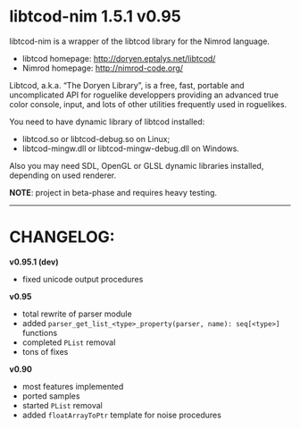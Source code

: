 libtcod-nim 1.5.1 v0.95
=======================

libtcod-nim is a wrapper of the libtcod library for the Nimrod language.

* libtcod homepage: http://doryen.eptalys.net/libtcod/
* Nimrod homepage: http://nimrod-code.org/

Libtcod, a.k.a. “The Doryen Library”, is a free, fast, portable and uncomplicated API for roguelike developpers providing an advanced true color console, input, and lots of other utilities frequently used in roguelikes.

You need to have dynamic library of libtcod installed:
* libtcod.so or libtcod-debug.so on Linux;
* libtcod-mingw.dll or libtcod-mingw-debug.dll on Windows.

Also you may need SDL, OpenGL or GLSL dynamic libraries installed, depending on used renderer.

**NOTE**: project in beta-phase and requires heavy testing.

----------------------------------------

CHANGELOG:
==========

**v0.95.1 (dev)**
* fixed unicode output procedures

**v0.95**
* total rewrite of parser module
* added `parser_get_list_<type>_property(parser, name): seq[<type>]` functions
* completed `PList` removal
* tons of fixes

**v0.90**
* most features implemented
* ported samples
* started `PList` removal
* added `floatArrayToPtr` template for noise procedures

